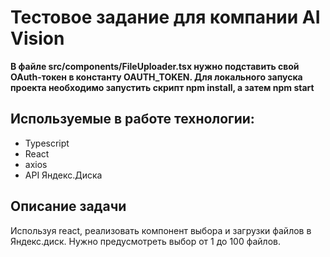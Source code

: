 # Тестовое задание для компании AI Vision

**В файле src/components/FileUploader.tsx нужно подставить свой OAuth-токен в константу OAUTH_TOKEN. Для локального запуска проекта необходимо запустить скрипт npm install, а затем npm start**

## Используемые в работе технологии:
* Typescript
* React
* axios
* API Яндекс.Диска

## Описание задачи

Используя react, реализовать компонент выбора и загрузки файлов в Яндекс.диск. Нужно предусмотреть выбор от 1 до 100 файлов.



